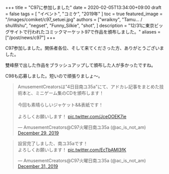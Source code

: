 +++
title = "C97に参加しました"
date = 2020-02-05T13:34:00+09:00
draft = false
tags = [ "イベント", "コミケ", "2019年" ]
toc = true
featured_image = "/images/comiket/c97_setuei.jpg"
authors = ["wraikny", "Tamu... / shuWshu", "negset", "Funny_Silkie", "shot", ]
description = "12/31に東京ビッグサイトで行われたコミックマーケット97で作品を頒布しました。"
aliases = ["/post/news/c97"]
+++

C97参加しました。関係者各位、そして来てくださった方、ありがとうございました。

雙峰祭で出した作品をブラッシュアップして頒布した人が多かったですね。

C98も応募しました。短いので頑張りましょ～。

<blockquote class="twitter-tweet"><p lang="ja" dir="ltr">AmusementCreatorsは&quot;4日目南ユ35a&quot;にて、アドカレ記事をまとめた技術本と、ミニゲーム集のCDを頒布します！<br><br>今回も素晴らしいジャケット&amp;&amp;表紙です！<br><br>よろしくお願いします！ <a href="https://t.co/JceOOEK7ie">pic.twitter.com/JceOOEK7ie</a></p>&mdash; AmusementCreators@C97火曜日南ユ35a (@ac_is_not_am) <a href="https://twitter.com/ac_is_not_am/status/1211216881396285440?ref_src=twsrc%5Etfw">December 29, 2019</a></blockquote> <script async src="https://platform.twitter.com/widgets.js" charset="utf-8"></script> 

<blockquote class="twitter-tweet"><p lang="ja" dir="ltr">設営完了しました、南ユ35aです！<br>よろしくお願いします！ <a href="https://t.co/EcTbAMl3fK">pic.twitter.com/EcTbAMl3fK</a></p>&mdash; AmusementCreators@C97火曜日南ユ35a (@ac_is_not_am) <a href="https://twitter.com/ac_is_not_am/status/1211801362977046528?ref_src=twsrc%5Etfw">December 31, 2019</a></blockquote> <script async src="https://platform.twitter.com/widgets.js" charset="utf-8"></script> 
